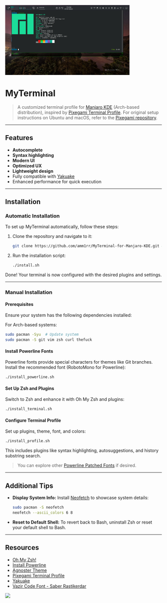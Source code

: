 <a href="./assets/Screenshots/MyTerminal_shot1.jpg">
  <img src="./assets/Screenshots/MyTerminal_shot1.jpg" alt="MyTerminal" width="400">
</a>

# MyTerminal

> A customized terminal profile for [Manjaro KDE](https://manjaro.org/) (Arch-based distribution), inspired by [Pixegami Terminal Profile](https://github.com/pixegami/terminal-profile). For original setup instructions on Ubuntu and macOS, refer to the [Pixegami repository](https://github.com/pixegami/terminal-profile).

---

## Features

- **Autocomplete**
- **Syntax highlighting**
- **Modern UI**
- **Optimized UX**
- **Lightweight design**
- Fully compatible with [Yakuake](https://github.com/KDE/yakuake)
- Enhanced performance for quick execution

---

## Installation

### Automatic Installation

To set up MyTerminal automatically, follow these steps:

1. Clone the repository and navigate to it:

   ```bash
   git clone https://github.com/amm1rr/MyTerminal-for-Manjaro-KDE.git && cd MyTerminal
   ```

2. Run the installation script:
   ```bash
   ./install.sh
   ```

Done! Your terminal is now configured with the desired plugins and settings.

---

### Manual Installation

#### Prerequisites

Ensure your system has the following dependencies installed:

For Arch-based systems:

```bash
sudo pacman -Syu  # Update system
sudo pacman -S git vim zsh curl thefuck
```

#### Install Powerline Fonts

Powerline fonts provide special characters for themes like Git branches. Install the recommended font (RobotoMono for Powerline):

```bash
./install_powerline.sh
```

#### Set Up Zsh and Plugins

Switch to Zsh and enhance it with Oh My Zsh and plugins:

```bash
./install_terminal.sh
```

#### Configure Terminal Profile

Set up plugins, theme, font, and colors:

```bash
./install_profile.sh
```

This includes plugins like syntax highlighting, autosuggestions, and history substring search.

> You can explore other [Powerline Patched Fonts](https://github.com/powerline/fonts) if desired.

---

## Additional Tips

- **Display System Info:** Install [Neofetch](https://github.com/dylanaraps/neofetch) to showcase system details:
  ```bash
  sudo pacman -S neofetch
  neofetch --ascii_colors 6 8
  ```
- **Reset to Default Shell:** To revert back to Bash, uninstall Zsh or reset your default shell to Bash.

---

## Resources

- [Oh My Zsh!](https://medium.com/wearetheledger/oh-my-zsh-made-for-cli-lovers-installation-guide-3131ca5491fb)
- [Install Powerline](https://askubuntu.com/questions/283908/how-can-i-install-and-use-powerline-plugin)
- [Agnoster Theme](https://gist.github.com/3712874)
- [Pixegami Terminal Profile](https://github.com/pixegami/terminal-profile)
- [Yakuake](https://github.com/KDE/yakuake)
- [Vazir Code Font - Saber Rastikerdar](http://rastikerdar.blog.ir/)

[![](https://visitcount.itsvg.in/api?id=amm1rr&label=Views&color=0&icon=2&pretty=true)](https://github.com/Amm1rr)
